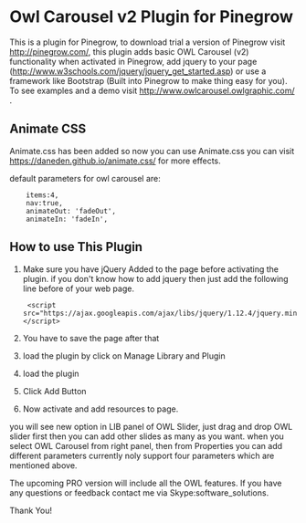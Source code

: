 # Owl Carousel v2 Plugin for Pinegrow

This is a plugin for Pinegrow, to download trial a version of Pinegrow visit http://pinegrow.com/, this plugin adds basic
OWL Carousel (v2) functionality when activated in Pinegrow, add jquery to your page (http://www.w3schools.com/jquery/jquery_get_started.asp) or use a framework like Bootstrap (Built into Pinegrow to make
thing easy for you). To see examples and a demo visit http://www.owlcarousel.owlgraphic.com/ .


## Animate CSS

 Animate.css has been added so now you can use Animate.css you can visit https://daneden.github.io/animate.css/ for more
 effects.
 
 default parameters for owl carousel are: 
 
	    items:4,
	    nav:true,
	    animateOut: 'fadeOut', 
	    animateIn: 'fadeIn',

## How to use This Plugin

1) Make sure you have jQuery Added to the page before activating the plugin. if you don't know how to add jquery then just add the following line before </head> of your web page.

		<script src="https://ajax.googleapis.com/ajax/libs/jquery/1.12.4/jquery.min.js"></script>
		
2) You have to save the page after that

3) load the plugin by click on Manage Library and Plugin 

4) load the plugin

5) Click Add Button

6) Now activate and add resources to page.


you will see new option in LIB panel of OWL Slider, just drag and drop OWL slider first then you can add other slides as many as you want. when you select OWL Carousel from right panel, then from Properties you can add different parameters currently noly support four parameters which are mentioned above.

		
The upcoming PRO version will include all the OWL features. If you have any questions or feedback contact me via Skype:software_solutions.

Thank You!
